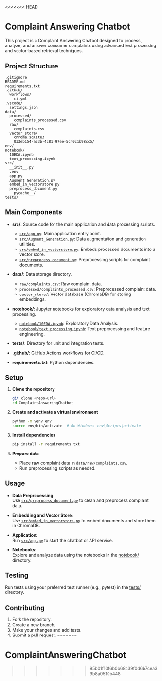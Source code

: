 <<<<<<< HEAD
# Complaint Answering Chatbot

This project is a Complaint Answering Chatbot designed to process, analyze, and answer consumer complaints using advanced text processing and vector-based retrieval techniques.

## Project Structure

```
.gitignore
README.md
requirements.txt
.github/
  workflows/
    ci.yml
.vscode/
  settings.json
data/
  processed/
    complaints_processed.csv
  raw/
    complaints.csv
  vector_store/
    chroma.sqlite3
    033eb154-a33b-4c81-97ee-5c40c1b98cc5/
env/
notebook/
  10EDA.ipynb
  text_processing.ipynb
src/
  __init__.py
  .env
  app.py
  Augment_Generation.py
  embed_in_vectorstore.py
  preprocess_document.py
  __pycache__/
tests/
```

## Main Components

- **src/**: Source code for the main application and data processing scripts.
  - [`src/app.py`](src/app.py): Main application entry point.
  - [`src/Augment_Generation.py`](src/Augment_Generation.py): Data augmentation and generation utilities.
  - [`src/embed_in_vectorstore.py`](src/embed_in_vectorstore.py): Embeds processed documents into a vector store.
  - [`src/preprocess_document.py`](src/preprocess_document.py): Preprocessing scripts for complaint documents.

- **data/**: Data storage directory.
  - `raw/complaints.csv`: Raw complaint data.
  - `processed/complaints_processed.csv`: Preprocessed complaint data.
  - `vector_store/`: Vector database (ChromaDB) for storing embeddings.

- **notebook/**: Jupyter notebooks for exploratory data analysis and text processing.
  - [`notebook/10EDA.ipynb`](notebook/10EDA.ipynb): Exploratory Data Analysis.
  - [`notebook/text_processing.ipynb`](notebook/text_processing.ipynb): Text preprocessing and feature engineering.

- **tests/**: Directory for unit and integration tests.

- **.github/**: GitHub Actions workflows for CI/CD.

- **requirements.txt**: Python dependencies.

## Setup

1. **Clone the repository**
   ```sh
   git clone <repo-url>
   cd ComplaintAnsweringChatbot
   ```

2. **Create and activate a virtual environment**
   ```sh
   python -m venv env
   source env/bin/activate  # On Windows: env\Scripts\activate
   ```

3. **Install dependencies**
   ```sh
   pip install -r requirements.txt
   ```

4. **Prepare data**
   - Place raw complaint data in `data/raw/complaints.csv`.
   - Run preprocessing scripts as needed.

## Usage

- **Data Preprocessing:**  
  Use [`src/preprocess_document.py`](src/preprocess_document.py) to clean and preprocess complaint data.

- **Embedding and Vector Store:**  
  Use [`src/embed_in_vectorstore.py`](src/embed_in_vectorstore.py) to embed documents and store them in ChromaDB.

- **Application:**  
  Run [`src/app.py`](src/app.py) to start the chatbot or API service.

- **Notebooks:**  
  Explore and analyze data using the notebooks in the [notebook/](notebook/) directory.

## Testing

Run tests using your preferred test runner (e.g., pytest) in the [tests/](tests/) directory.

## Contributing

1. Fork the repository.
2. Create a new branch.
3. Make your changes and add tests.
4. Submit a pull request.
=======
# ComplaintAnsweringChatbot
>>>>>>> 95b01f10f6b0b68c39f0d6b7cea39b8a0510b448
